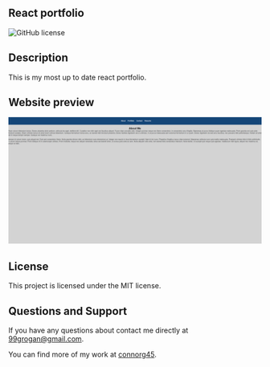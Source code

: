 ## React portfolio
![GitHub license](https://img.shields.io/badge/license-MIT-blue.svg)
## Description

This is my most up to date react portfolio.
## Website preview

![Homepage preview](./public/assets/images/Screenshot%202023-09-05%20020417.png)
## License

This project is licensed under the MIT license.

## Questions and Support

If you have any questions about contact me directly at 99grogan@gmail.com.

You can find more of my work at [connorg45](https://github.com/connorg45/).